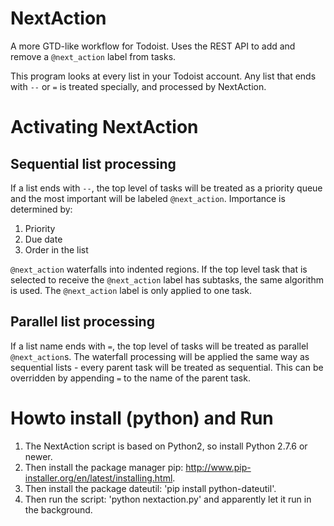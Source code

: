 NextAction
==========

A more GTD-like workflow for Todoist. Uses the REST API to add and remove a `@next_action` label from tasks.

This program looks at every list in your Todoist account.
Any list that ends with `--` or `=` is treated specially, and processed by NextAction.

Activating NextAction
======

Sequential list processing
------
If a list ends with `--`, the top level of tasks will be treated as a priority queue and the most important will be labeled `@next_action`.
Importance is determined by:
 1. Priority
 2. Due date
 3. Order in the list

`@next_action` waterfalls into indented regions. If the top level task that is selected to receive the `@next_action` label has subtasks, the same algorithm is used. The `@next_action` label is only applied to one task.

Parallel list processing
------
If a list name ends with `=`, the top level of tasks will be treated as parallel `@next_action`s.
The waterfall processing will be applied the same way as sequential lists - every parent task will be treated as sequential. This can be overridden by appending `=` to the name of the parent task.


Howto install (python) and Run
==========
1) The NextAction script is based on Python2, so install Python 2.7.6 or newer.
2) Then install the package manager pip: http://www.pip-installer.org/en/latest/installing.html. 
3) Then install the package dateutil: 'pip install python-dateutil'. 
4) Then run the script: 'python nextaction.py' and apparently let it run in the background.